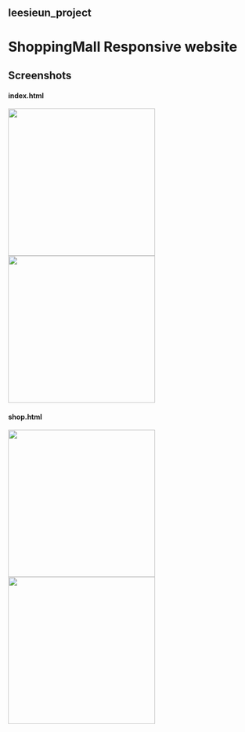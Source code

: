 ## leesieun_project

# ShoppingMall Responsive website

Screenshots
------------------
#### index.html
<div>
<img width="300" align="left" src="https://user-images.githubusercontent.com/63999784/101507156-98c96300-39b9-11eb-9b41-6f1d648ab7cd.png"> 
<img width="300" src="https://user-images.githubusercontent.com/63999784/101507171-9cf58080-39b9-11eb-97ee-74b9fbc3d6db.png">
</div>

#### shop.html
<div>
<img width="300" align="left" src="https://user-images.githubusercontent.com/63999784/101509239-e777fc80-39bb-11eb-9eec-d968eeeea44a.png"> 
<img width="300" src="https://user-images.githubusercontent.com/63999784/101509320-fd85bd00-39bb-11eb-9743-ca7f5051bbd0.png">
</div>
